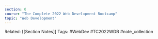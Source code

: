 ```yaml
---
section: 0
course: "The Complete 2022 Web Development Bootcamp"
topic: "Web Development"
---
```


Related: [[Section Notes]]
Tags: #WebDev #TC2022WDB #note_collection
